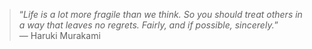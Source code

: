 
> “<em>Life is a lot more fragile than we think. So you should treat others in a way that leaves no regrets. Fairly, and if possible, sincerely.</em>”<br>
― Haruki Murakami

